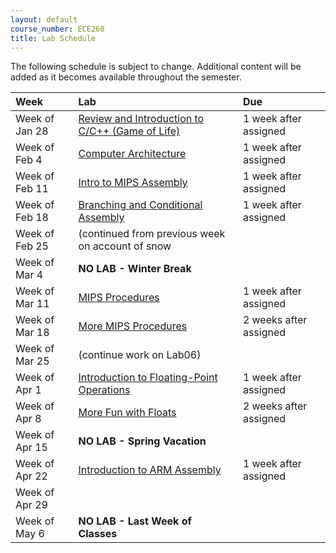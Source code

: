 ```yaml
---
layout: default
course_number: ECE260
title: Lab Schedule
---
```


The following schedule is subject to change.
Additional content will be added as it becomes available throughout the semester.<br>


**Week**       | **Lab**                                                                |  **Due**                                                                                                                   
:--------------|:-----------------------------------------------------------------------|:--------------------------    
Week of Jan 28 |  [Review and Introduction to C/C++ (Game of Life)](labs/lab01.html)    |  1 week after assigned
Week of Feb 4  |  [Computer Architecture](labs/lab02.html)                              |  1 week after assigned
Week of Feb 11 |  [Intro to MIPS Assembly](labs/lab03.html)                             |  1 week after assigned
Week of Feb 18 |  [Branching and Conditional Assembly](labs/lab04.html)                 |  1 week after assigned
Week of Feb 25 |  (continued from previous week on account of snow                      |
Week of Mar 4  |  **NO LAB - Winter Break**                                             |
Week of Mar 11 |  [MIPS Procedures](labs/lab05.html)                                    |  1 week after assigned
Week of Mar 18 |  [More MIPS Procedures](labs/lab06.html)                               |  2 weeks after assigned
Week of Mar 25 |  (continue work on Lab06)                                              | 
Week of Apr 1  |  [Introduction to Floating-Point Operations](labs/lab07.html)          |  1 week after assigned
Week of Apr 8  |  [More Fun with Floats](labs/lab08.html)                               |  2 weeks after assigned
Week of Apr 15 |  **NO LAB - Spring Vacation**                                          |
Week of Apr 22 |  [Introduction to ARM Assembly](labs/lab09.html)                       |  1 week after assigned
Week of Apr 29 |  |
Week of May 6  |  **NO LAB - Last Week of Classes**                                     |


<!-- [Review and Introduction to C/C++ (Game of Life)](labs/lab01.html) -->
<!-- [Computer Architecture](labs/lab02.html) -->
<!-- [Intro to MIPS Assembly](labs/lab03.html) -->
<!-- [Branching and Conditional Assembly](labs/lab04.html) -->
<!-- [MIPS Procedures](labs/lab05.html) -->
<!-- [More MIPS Procedures](labs/lab06.html) -->
<!-- [Introduction to Floating-Point Operations](labs/lab07.html) -->
<!-- [More Fun with Floats](labs/lab08.html) -->
<!-- [Introduction to ARM Assembly](labs/lab09.html) -->
<!-- [Loop and Function Optimization](labs/lab10.html) -->
